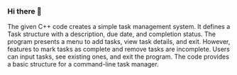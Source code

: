 ### Hi there 👋

The given C++ code creates a simple task management system. It defines a Task structure with a description, due date, and completion status. 
The program presents a menu to add tasks, view task details, and exit. However, features to mark tasks as complete and remove tasks are incomplete.
Users can input tasks, see existing ones, and exit the program. The code provides a basic structure for a command-line task manager.

